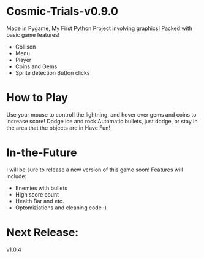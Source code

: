 # Cosmic-Trials-v0.9.0
Made in Pygame, My First Python Project involving graphics!
Packed with basic game features!
 - Collison
 - Menu
 - Player
 - Coins and Gems
 - Sprite detection Button clicks
# How to Play
Use your mouse to controll the lightning, and hover over gems and coins to increase score!
Dodge ice and rock
Automatic bullets, just dodge, or stay in the area that the objects are in
Have Fun!
# In-the-Future
I will be sure to release a new version of this game soon!
Features will include:
- Enemies with bullets
- High score count
- Health Bar and etc.
- Optomiziations and cleaning code :)
# Next Release:
v1.0.4

